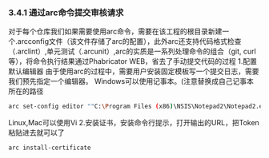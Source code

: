 ### 3.4.1 通过arc命令提交审核请求

对于每个仓库我们如果需要使用arc命令，需要在该工程的根目录新建一个.arcconfig文件（该文件存储了arc的配置），此外arc还支持代码格式检查（.arclint）,单元测试（.arcunit）,arc的实质是一系列处理命令的组合（git, curl等），将命令执行结果通过Phabricator WEB，省去了手动提交代码的过程
1.配置默认编辑器
   由于使用arc的过程中，需要用户安装固定模板写一个提交日志，需要我们预先指定一个编辑器。
   Windows可以使用记事本。(注意替换成自己记事本所在的路径


```bash
arc set-config editor ""C:\Program Files (x86)\NSIS\Notepad2\Notepad2.exe" -multiInst -nosession"
```
Linux,Mac可以使用Vi
2.安装证书，安装命令行提示，打开输出的URL，把Token粘贴进去就可以了
```
arc install-certificate
```









